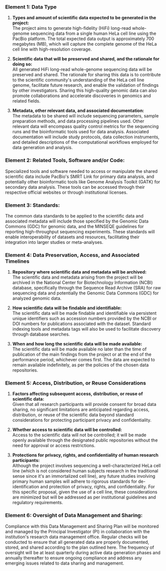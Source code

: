 ### Element 1: Data Type

1. **Types and amount of scientific data expected to be generated in the project:**  
   The project aims to generate high-fidelity (HiFi) long-read whole-genome sequencing data from a single human HeLa cell line using the PacBio platform. The total expected data output is approximately 700 megabytes (MB), which will capture the complete genome of the HeLa cell line with high-resolution coverage.

2. **Scientific data that will be preserved and shared, and the rationale for doing so:**  
   All generated HiFi long-read whole-genome sequencing data will be preserved and shared. The rationale for sharing this data is to contribute to the scientific community's understanding of the HeLa cell line genome, facilitate future research, and enable the validation of findings by other investigators. Sharing this high-quality genomic data can also promote collaborations and accelerate discoveries in genomics and related fields.

3. **Metadata, other relevant data, and associated documentation:**  
   The metadata to be shared will include sequencing parameters, sample preparation methods, and data processing pipelines used. Other relevant data will encompass quality control metrics for the sequencing runs and the bioinformatic tools used for data analysis. Associated documentation will include study protocols, data collection instruments, and detailed descriptions of the computational workflows employed for data generation and analysis.

### Element 2: Related Tools, Software and/or Code:

Specialized tools and software needed to access or manipulate the shared scientific data include PacBio's SMRT Link for primary data analysis, and potentially other bioinformatic tools like Genome Analysis Toolkit (GATK) for secondary data analysis. These tools can be accessed through their respective official websites or through institutional licenses.

### Element 3: Standards:

The common data standards to be applied to the scientific data and associated metadata will include those specified by the Genomic Data Commons (GDC) for genomic data, and the MINSEQE guidelines for reporting high-throughput sequencing experiments. These standards will enable interoperability of datasets and resources, facilitating their integration into larger studies or meta-analyses.

### Element 4: Data Preservation, Access, and Associated Timelines

1. **Repository where scientific data and metadata will be archived:**  
   The scientific data and metadata arising from the project will be archived in the National Center for Biotechnology Information (NCBI) database, specifically through the Sequence Read Archive (SRA) for raw sequencing data and potentially the Genomic Data Commons (GDC) for analyzed genomic data.

2. **How scientific data will be findable and identifiable:**  
   The scientific data will be made findable and identifiable via persistent unique identifiers such as accession numbers provided by the NCBI or DOI numbers for publications associated with the dataset. Standard indexing tools and metadata tags will also be used to facilitate discovery through database searches.

3. **When and how long the scientific data will be made available:**  
   The scientific data will be made available no later than the time of publication of the main findings from the project or at the end of the performance period, whichever comes first. The data are expected to remain available indefinitely, as per the policies of the chosen data repositories.

### Element 5: Access, Distribution, or Reuse Considerations

1. **Factors affecting subsequent access, distribution, or reuse of scientific data:**  
   Given that all research participants will provide consent for broad data sharing, no significant limitations are anticipated regarding access, distribution, or reuse of the scientific data beyond standard considerations for protecting participant privacy and confidentiality.

2. **Whether access to scientific data will be controlled:**  
   Access to the scientific data will not be controlled; it will be made openly available through the designated public repositories without the need for approval or access restrictions.

3. **Protections for privacy, rights, and confidentiality of human research participants:**  
   Although the project involves sequencing a well-characterized HeLa cell line (which is not considered human subjects research in the traditional sense since it's an immortalized cell line), any future studies involving primary human samples will adhere to rigorous standards for de-identification and protection of privacy, rights, and confidentiality. For this specific proposal, given the use of a cell line, these considerations are minimized but will be addressed as per institutional guidelines and regulatory requirements.

### Element 6: Oversight of Data Management and Sharing:

Compliance with this Data Management and Sharing Plan will be monitored and managed by the Principal Investigator (PI) in collaboration with the institution's research data management office. Regular checks will be conducted to ensure that all generated data are properly documented, stored, and shared according to the plan outlined here. The frequency of oversight will be at least quarterly during active data generation phases and annually thereafter to ensure ongoing compliance and address any emerging issues related to data sharing and management.
